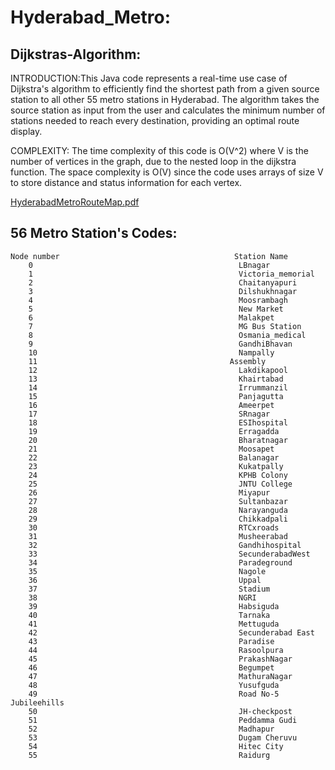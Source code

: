 # Hyderabad_Metro:
## Dijkstras-Algorithm:
INTRODUCTION:This Java code represents a real-time use case of Dijkstra's algorithm to efficiently find the shortest path from a given source station to all other 55 metro stations in Hyderabad. The algorithm takes the source station as input from the user and calculates the minimum number of stations needed to reach every destination, providing an optimal route display.

COMPLEXITY: The time complexity of this code is O(V^2) where V is the number of vertices in the graph, due to the nested loop in the dijkstra function. The space complexity is O(V) since the code uses arrays of size V to store distance and status information for each vertex.

[HyderabadMetroRouteMap.pdf](https://github.com/NarendraKumarMadireddy/Hyderabad_Metro/files/12111268/HyderabadMetroRouteMap.pdf)

## 56 Metro Station's Codes:
    Node number                                       Station Name
        0                                              LBnagar
        1                                              Victoria_memorial
        2                                              Chaitanyapuri
        3                                              Dilshukhnagar
        4                                              Moosrambagh
        5                                              New Market
        6                                              Malakpet
        7                                              MG Bus Station
        8                                              Osmania_medical
        9                                              GandhiBhavan
        10                                             Nampally
        11                                           Assembly
        12                                             Lakdikapool
        13                                             Khairtabad
        14                                             Irrummanzil
        15                                             Panjagutta
        16                                             Ameerpet
        17                                             SRnagar
        18                                             ESIhospital
        19                                             Erragadda
        20                                             Bharatnagar
        21                                             Moosapet
        22                                             Balanagar
        23                                             Kukatpally
        24                                             KPHB Colony
        25                                             JNTU College
        26                                             Miyapur
        27                                             Sultanbazar
        28                                             Narayanguda
        29                                             Chikkadpali
        30                                             RTCxroads
        31                                             Musheerabad
        32                                             Gandhihospital
        33                                             SecunderabadWest
        34                                             Paradeground
        35                                             Nagole
        36                                             Uppal
        37                                             Stadium
        38                                             NGRI
        39                                             Habsiguda
        40                                             Tarnaka
        41                                             Mettuguda
        42                                             Secunderabad East
        43                                             Paradise
        44                                             Rasoolpura
        45                                             PrakashNagar
        46                                             Begumpet
        47                                             MathuraNagar
        48                                             Yusufguda
        49                                             Road No-5 Jubileehills
        50                                             JH-checkpost
        51                                             Peddamma Gudi
        52                                             Madhapur
        53                                             Dugam Cheruvu
        54                                             Hitec City
        55                                             Raidurg

